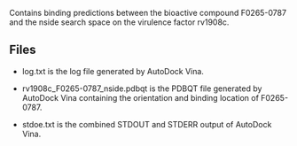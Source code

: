 Contains binding predictions between the bioactive compound F0265-0787 and the nside search space on the virulence factor rv1908c.

## Files

- log.txt is the log file generated by AutoDock Vina.

- rv1908c_F0265-0787_nside.pdbqt is the PDBQT file generated by AutoDock Vina containing the orientation and binding location of F0265-0787.

- stdoe.txt is the combined STDOUT and STDERR output of AutoDock Vina.

